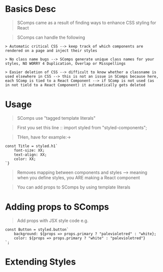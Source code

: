 # Basics Desc

> SComps came as a result of finding ways to enhance CSS styling for React

> SComps can handle the following

    > Automatic critical CSS --> keep track of which components are rendered on a page and inject their styles

    > No class name bugs --> SComps generate unique class names for your styles, NO WORRY 4 Duplication, Overlap or Misspellings

    > Easier deletion of CSS --> difficult to know whether a classname is used elsewhere in CSS --> this is not an issue in SComps because here, each SComp is tied to a React Component --> if SComp is not used (as in not tield to a React Component) it automatically gets deleted

# Usage

> SComps use "tagged template literals"

> First you set this line :: import styled from "styled-components";

> THen, have for example:->

    const Title = styled.h1`
        font-size: XX;
        text-align: XX;
        color: XX;
    `}

> Removes mapping between components and styles --> meaning when you define styles, you ARE making a React component

> You can add props to SComps by using template literals

# Adding props to SComps

> Add props with JSX style code e.g.

    const Button = styled.button`
        background: ${props => props.primary ? "palevioletred" : "white};
        color: ${props => props.primary ? "white" : "palevioletred"}
    `;

# Extending Styles

>
